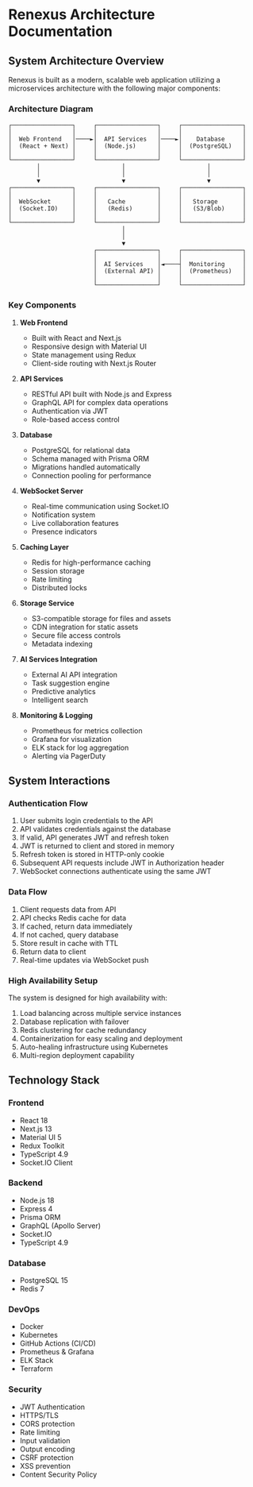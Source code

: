 # Renexus Architecture Documentation

## System Architecture Overview

Renexus is built as a modern, scalable web application utilizing a microservices architecture with the following major components:

### Architecture Diagram

```
┌─────────────────┐     ┌─────────────────┐     ┌─────────────────┐
│                 │     │                 │     │                 │
│  Web Frontend   │────►│  API Services   │────►│    Database     │
│  (React + Next) │     │  (Node.js)      │     │  (PostgreSQL)   │
│                 │     │                 │     │                 │
└─────────────────┘     └─────────────────┘     └─────────────────┘
        │                       │                       │
        │                       │                       │
        ▼                       ▼                       ▼
┌─────────────────┐     ┌─────────────────┐     ┌─────────────────┐
│                 │     │                 │     │                 │
│  WebSocket      │     │   Cache         │     │   Storage       │
│  (Socket.IO)    │     │   (Redis)       │     │   (S3/Blob)     │
│                 │     │                 │     │                 │
└─────────────────┘     └─────────────────┘     └─────────────────┘
                                │
                                │
                                ▼
                        ┌─────────────────┐     ┌─────────────────┐
                        │                 │     │                 │
                        │  AI Services    │◄────┤  Monitoring     │
                        │  (External API) │     │  (Prometheus)   │
                        │                 │     │                 │
                        └─────────────────┘     └─────────────────┘
```

### Key Components

1. **Web Frontend**
   - Built with React and Next.js
   - Responsive design with Material UI
   - State management using Redux
   - Client-side routing with Next.js Router

2. **API Services**
   - RESTful API built with Node.js and Express
   - GraphQL API for complex data operations
   - Authentication via JWT
   - Role-based access control

3. **Database**
   - PostgreSQL for relational data
   - Schema managed with Prisma ORM
   - Migrations handled automatically
   - Connection pooling for performance

4. **WebSocket Server**
   - Real-time communication using Socket.IO
   - Notification system
   - Live collaboration features
   - Presence indicators

5. **Caching Layer**
   - Redis for high-performance caching
   - Session storage
   - Rate limiting
   - Distributed locks

6. **Storage Service**
   - S3-compatible storage for files and assets
   - CDN integration for static assets
   - Secure file access controls
   - Metadata indexing

7. **AI Services Integration**
   - External AI API integration
   - Task suggestion engine
   - Predictive analytics
   - Intelligent search

8. **Monitoring & Logging**
   - Prometheus for metrics collection
   - Grafana for visualization
   - ELK stack for log aggregation
   - Alerting via PagerDuty

## System Interactions

### Authentication Flow

1. User submits login credentials to the API
2. API validates credentials against the database
3. If valid, API generates JWT and refresh token
4. JWT is returned to client and stored in memory
5. Refresh token is stored in HTTP-only cookie
6. Subsequent API requests include JWT in Authorization header
7. WebSocket connections authenticate using the same JWT

### Data Flow

1. Client requests data from API
2. API checks Redis cache for data
3. If cached, return data immediately
4. If not cached, query database
5. Store result in cache with TTL
6. Return data to client
7. Real-time updates via WebSocket push

### High Availability Setup

The system is designed for high availability with:

1. Load balancing across multiple service instances
2. Database replication with failover
3. Redis clustering for cache redundancy
4. Containerization for easy scaling and deployment
5. Auto-healing infrastructure using Kubernetes
6. Multi-region deployment capability

## Technology Stack

### Frontend
- React 18
- Next.js 13
- Material UI 5
- Redux Toolkit
- TypeScript 4.9
- Socket.IO Client

### Backend
- Node.js 18
- Express 4
- Prisma ORM
- GraphQL (Apollo Server)
- Socket.IO
- TypeScript 4.9

### Database
- PostgreSQL 15
- Redis 7

### DevOps
- Docker
- Kubernetes
- GitHub Actions (CI/CD)
- Prometheus & Grafana
- ELK Stack
- Terraform

### Security
- JWT Authentication
- HTTPS/TLS
- CORS protection
- Rate limiting
- Input validation
- Output encoding
- CSRF protection
- XSS prevention
- Content Security Policy
